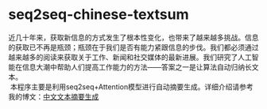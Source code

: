 # seq2seq-chinese-textsum
    
  近几十年来，获取新信息的方式发生了根本性变化，也带来了越来越多挑战。信息的获取已不再是瓶颈；瓶颈在于我们是否有能力紧跟信息的步伐。我们都必须通过越来越多的阅读来获取关于工作、新闻和社交媒体的最新进展。我们研究了人工智能在信息大潮中帮助人们提高工作能力的方法——答案之一是让算法自动归纳长文本。</br>
  本程序主要是利用seq2seq+Attention模型进行自动摘要生成。详细介绍请参考我的博文：[中文文本摘要生成](http://www.hackerfun.cn/article/2017/07/19/35/)

